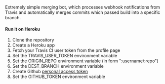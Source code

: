 Extremely simple merging bot, which processes webhook notifications
from Travis and automatically merges commits which passed build into
a specific branch.

#### Run it on Heroku

1. Clone the repository
2. Create a Heroku app
3. Fetch your Travis CI user token from the profile page
4. Set the TRAVIS_USER_TOKEN environment variable
5. Set the ORIGIN_REPO environment variable (in form ":username/:repo")
6. Set the DEST_BRANCH environment variable
7. Create Github [personal access token](https://github.com/settings/tokens/new)
8. Set the GITHUB_TOKEN environment variable

